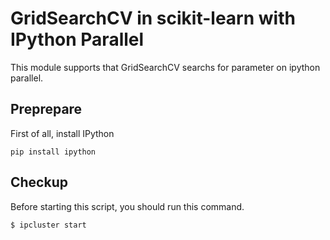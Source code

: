 GridSearchCV in scikit-learn with IPython Parallel
===================================================
This module supports that GridSearchCV searchs for parameter on ipython parallel.

Preprepare
-----------
First of all, install IPython
~~~
pip install ipython
~~~

Checkup
--------
Before starting this script, you should run this command.
~~~
$ ipcluster start
~~~